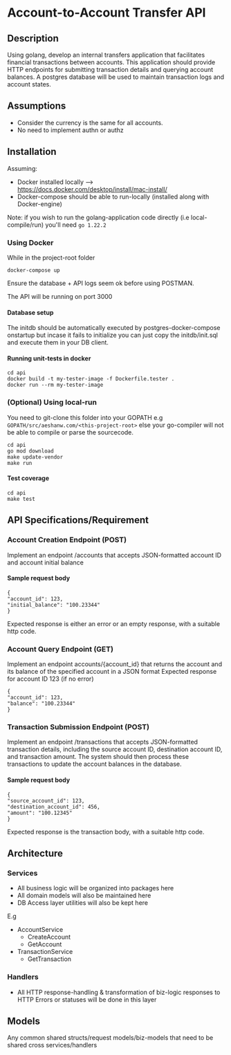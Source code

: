 # Account-to-Account Transfer API

## Description

Using golang, develop an internal transfers application that facilitates financial transactions between accounts. This application should provide HTTP endpoints for submitting
transaction details and querying account balances.
A postgres database will be used to maintain transaction logs and account states.

## Assumptions

- Consider the currency is the same for all accounts.
- No need to implement authn or authz

## Installation

Assuming:
- Docker installed locally --> https://docs.docker.com/desktop/install/mac-install/
- Docker-compose should be able to run-locally (installed along with Docker-engine)

Note: if you wish to run the golang-application code directly (i.e local-compile/run) you'll need `go 1.22.2`

### Using Docker
While in the project-root folder
```
docker-compose up
```
Ensure the database + API logs seem ok before using POSTMAN.

The API will be running on port 3000

#### Database setup
The initdb should be automatically executed by postgres-docker-compose onstartup but incase it fails to initialize you can just copy the initdb/init.sql and execute them in your DB client.

#### Running unit-tests in docker
```
cd api
docker build -t my-tester-image -f Dockerfile.tester .
docker run --rm my-tester-image
```

### (Optional) Using local-run

You need to git-clone this folder into your GOPATH e.g `GOPATH/src/aeshanw.com/<this-project-root>` else your go-compiler will not be able to compile or parse the sourcecode.


```
cd api
go mod download
make update-vendor
make run
```

#### Test coverage
```
cd api
make test
```



## API Specifications/Requirement

### Account Creation Endpoint (POST)
Implement an endpoint /accounts that accepts JSON-formatted account ID and account initial balance
#### Sample request body
```
{
"account_id": 123,
"initial_balance": "100.23344"
}
```
Expected response is either an error or an empty response, with a suitable http code.
### Account Query Endpoint (GET)
Implement an endpoint accounts/{account_id} that returns the account and its balance of the specified account in a JSON format
Expected response for account ID 123 (if no error)
```
{
"account_id": 123,
"balance": "100.23344"
}
```
### Transaction Submission Endpoint (POST)
Implement an endpoint /transactions that accepts JSON-formatted transaction details, including the source account ID, destination account ID, and transaction amount. The
system should then process these transactions to update the account balances in the database.
#### Sample request body
```
{
"source_account_id": 123,
"destination_account_id": 456,
"amount": "100.12345"
}
```
Expected response is the transaction body, with a suitable http code.

## Architecture

### Services

- All business logic will be organized into packages here
- All domain models will also be maintained here
- DB Access layer utilities will also be kept here

E.g
- AccountService
    - CreateAccount
    - GetAccount
- TransactionService
    - GetTransaction

### Handlers

- All HTTP response-handling & transformation of biz-logic responses to HTTP Errors or statuses will be done in this layer

## Models
Any common shared structs/request models/biz-models that need to be shared cross services/handlers
